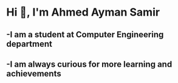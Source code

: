 # Hi 👋, I'm Ahmed Ayman Samir
## -I am a student at Computer Engineering department 
## -I am always curious for more learning and achievements
